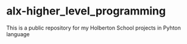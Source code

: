 # alx-higher_level_programming
This is a public repository for my Holberton School projects in Pyhton language
